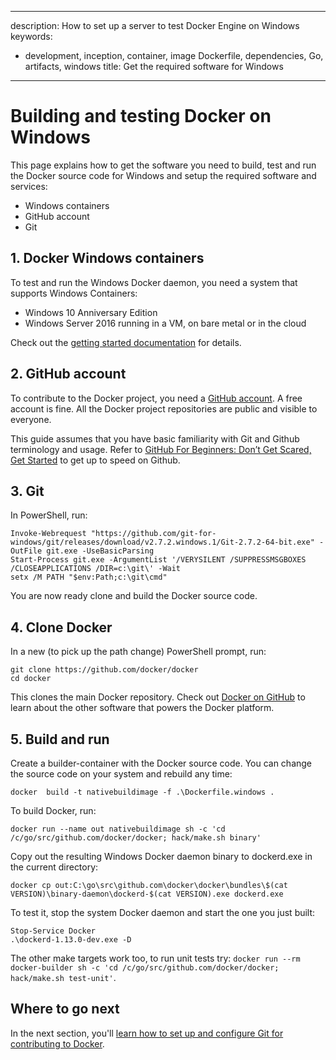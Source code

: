 
---
description: How to set up a server to test Docker Engine on Windows
keywords:
- development, inception, container, image Dockerfile, dependencies, Go, artifacts,  windows
title: Get the required software for Windows
---

# Building and testing Docker on Windows

This page explains how to get the software you need to build, test and run the Docker source code for Windows and setup the required software and services:

- Windows containers
- GitHub account
- Git

## 1. Docker Windows containers

To test and run the Windows Docker daemon, you need a system that supports Windows Containers:

 * Windows 10 Anniversary Edition
 * Windows Server 2016 running in a VM, on bare metal or in the cloud

Check out the [getting started documentation](https://github.com/docker/labs/blob/master/windows/windows-containers/Setup.md) for details.

## 2. GitHub account

To contribute to the Docker project, you need a <a href="https://github.com" target="_blank">GitHub account</a>. A free account is fine. All the Docker project repositories are public and visible to everyone.

This guide assumes that you have basic familiarity with Git and Github terminology and usage. Refer to [GitHub For Beginners: Don’t Get Scared, Get Started](http://readwrite.com/2013/09/30/understanding-github-a-journey-for-beginners-part-1/) to get up to speed on Github.

## 3. Git

In PowerShell, run:

    Invoke-Webrequest "https://github.com/git-for-windows/git/releases/download/v2.7.2.windows.1/Git-2.7.2-64-bit.exe" -OutFile git.exe -UseBasicParsing
    Start-Process git.exe -ArgumentList '/VERYSILENT /SUPPRESSMSGBOXES /CLOSEAPPLICATIONS /DIR=c:\git\' -Wait
    setx /M PATH "$env:Path;c:\git\cmd"

You are now ready clone and build the Docker source code.

## 4. Clone Docker

In a new (to pick up the path change) PowerShell prompt, run:

    git clone https://github.com/docker/docker
    cd docker

This clones the main Docker repository. Check out [Docker on GitHub](github.com/docker) to learn about the other software that powers the Docker platform.

## 5. Build and run

Create a builder-container with the Docker source code. You can change the source code on your system and rebuild any time:

    docker  build -t nativebuildimage -f .\Dockerfile.windows .

To build Docker, run:

    docker run --name out nativebuildimage sh -c 'cd /c/go/src/github.com/docker/docker; hack/make.sh binary'

Copy out the resulting Windows Docker daemon binary to dockerd.exe in the current directory:

    docker cp out:C:\go\src\github.com\docker\docker\bundles\$(cat VERSION)\binary-daemon\dockerd-$(cat VERSION).exe dockerd.exe

To test it, stop the system Docker daemon and start the one you just built:

    Stop-Service Docker
    .\dockerd-1.13.0-dev.exe -D

The other make targets work too, to run unit tests try: `docker run --rm docker-builder sh -c 'cd /c/go/src/github.com/docker/docker; hack/make.sh test-unit'`.

## Where to go next

In the next section, you'll [learn how to set up and configure Git for
contributing to Docker](set-up-git.md).
